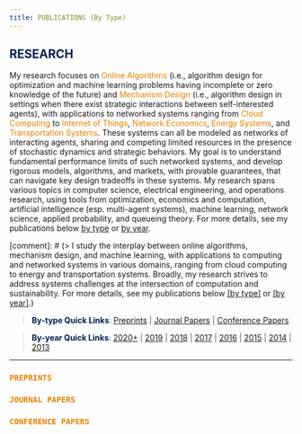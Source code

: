 ```yaml
---
title: PUBLICATIONS (By Type)
--- 
```


>
## <span style="color:#00204E"> RESEARCH </span>

> 
My research focuses on <span style="color:#E78100">Online Algorithms</span> (i.e., algorithm design for optimization and machine learning problems having incomplete or zero knowledge of the future) and <span style="color:#E78100">Mechanism Design</span> (i.e., algorithm design in settings when there exist strategic interactions between self-interested agents), with applications to networked systems ranging from <span style="color:#E78100">Cloud Computing</span> to <span style="color:#E78100">Internet of Things</span>, <span style="color:#E78100">Network Economics</span>,  <span style="color:#E78100">Energy Systems</span>, and <span style="color:#E78100">Transportation Systems</span>. These systems can all be modeled as networks of interacting agents, sharing and competing limited resources in the presence of stochastic dynamics and strategic behaviors. My goal is to understand fundamental performance limits of such networked systems, and develop rigorous models, algorithms, and markets, with provable guarantees, that can navigate key design tradeoffs in these systems. My research spans various topics in computer science, electrical engineering, and operations research, using tools from optimization, economics and computation, artificial intelligence (esp. multi-agent systems), machine learning, network science, applied probability, and queueing theory. For more details, see my publications below [by type](/publications_type) or [by year](/publications_year).


[comment]: # (> I study the interplay between online algorithms, mechanism design, and machine learning, with applications to computing and networked systems in various domains, ranging from cloud computing to energy and transportation systems. Broadly, my research strives to  address systems challenges at the intersection of computation and sustainability. For more details, see my publications below [[by type]](/publications_type) or [[by year]](/publications_year).)


> <span style="color:#00204E">**By-type Quick Links**</span>: [Preprints](/publications_type/#preprints) | [Journal Papers](/publications_type/#journal) | [Conference Papers](/publications_type/#conference)

> <span style="color:#00204E">**By-year Quick Links**</span>: [2020+](/publications_year/#2020) | [2019](/publications_year/#2019) | [2018](/publications_year/#2018) | [2017](/publications_year/#2017) | [2016](/publications_year/#2016) | [2015](/publications_year/#2015) | [2014](/publications_year/#2014) | [2013](/publications_year/#2013)


---

### <a id="preprints"></a> <span style="color:#E78100">`PREPRINTS`</span>

<ul class=circle>
        <script>
            var i;
            for (i = 0; i < papers_full.length; i++) {
                if (papers_full[i].journal == "Preprint") {
                    document.write("<li class=paper>");
                    printPaper(papers_full[i], "g");
                    document.write("</li>");
                }
            }
        </script>
</ul>


### <a id="journal"></a> <span style="color:#E78100">`JOURNAL PAPERS`</span>

<ol reversed>
        <script>
            var i;
            for (i = 0; i < papers_full.length; i++) {
                if (typeof papers_full[i].journal == "string") 
                    if (papers_full[i].journal != "Preprint") {
                        document.write("<li class=paper>");
                        printPaper(papers_full[i], "g");
                        document.write("</li>");
                    }
            }
        </script>
</ol>



### <a id="conference"></a> <span style="color:#E78100">`CONFERENCE PAPERS`</span>
 
<ol reversed>
        <script>
            var i;
            for (i = 0; i < papers_full.length; i++) {
                if (typeof papers_full[i].conference == "string") 
                    if (papers_full[i].conference != "") {
                        document.write("<li class=paper>");
                        printPaper(papers_full[i], "g");
                        document.write("</li>");
                    }
            }
        </script>
</ol>